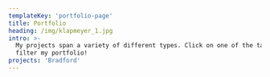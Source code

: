```yaml
---
templateKey: 'portfolio-page'
title: Portfolio
heading: /img/klapmeyer_1.jpg
intro: >-
  My projects span a variety of different types. Click on one of the tags to
  filter my portfolio!
projects: 'Bradford'
---
```

